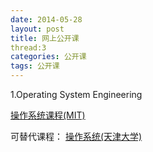 ```yaml
---
date: 2014-05-28
layout: post
title: 网上公开课
thread:3
categories: 公开课
tags: 公开课 
---
```


1.Operating System Engineering

[操作系统课程(MIT)](http://ocw.mit.edu/courses/electrical-engineering-and-computer-science/6-828-operating-system-engineering-fall-2006/index.htm)

可替代课程：
[操作系统(天津大学)](http://se.tju.edu.cn/ocw/os/)
